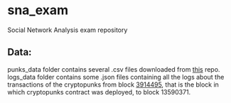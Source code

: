 # sna_exam
Social Network Analysis exam repository

## Data:
punks_data folder contains several .csv files downloaded from [this](https://github.com/cryptopunksnotdead/punks.attributes/tree/master/original) repo.
logs_data folder contains some .json files containing all the logs about the transactions of the cryptopunks from block [3914495](https://etherscan.io/tx/0x0885b9e5184f497595e1ae2652d63dbdb2785de2e498af837d672f5765f28430), that is the block in which cryptopunks contract was deployed, to block 13590371.